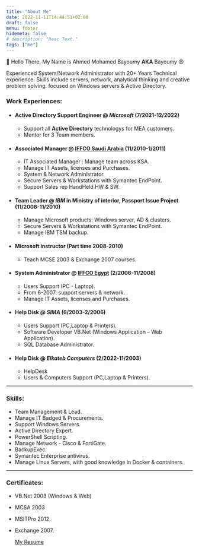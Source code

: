 ```yaml
---
title: "About Me"
date: 2022-11-11T14:44:51+02:00
draft: false
menu: footer
hidemeta: false
# description: "Desc Text."
tags: ["me"]
---
```


👋 Hello There, My Name is Ahmed Mohamed Bayoumy **AKA** Bayoumy 😍

Experienced System/Network Administrator with 20+ Years Technical experience. Skills include servers, network, analytical thinking and creative problem solving. focused on Windows servers & Active Directory.

### Work Experiences:

- #### Active Directory Support Engineer @ _Microsoft_ (7/2021-12/2022)
  - Support all **Active Directory** technologys for MEA customers.
  - Mentor for 3 Team members.
- #### Associated Manager @ [IFFCO Saudi Arabia](https://iffco.com) (11/2010-1/2011)
  - IT Associated Manager : Manage team across KSA.
  - Manage IT Assets, licenses and Purchases.
  - System & Network Administrator.
  - Secure Servers & Workstations with Symantec EndPoint.
  - Support Sales rep HandHeld HW & SW.
- #### Team Leader @ _IBM_ in Ministry of interior, Passport Issue Project (11/2008-11/2010)
  - Manage Microsoft products: Windows server, AD & clusters.
  - Secure Servers & Workstations with Symantec EndPoint.
  - Manage IBM TSM backup.
- #### Microsoft instructor (Part time 2008-2010)
  - Teach MCSE 2003 & Exchange 2007 courses.
- #### System Administrator @ [IFFCO Egypt](https://iffco.com) (2/2006-11/2008)

  - Users Support (PC - Laptop).
  - From 6-2007: support servers & network.
  - Manage IT Assets, licenses and Purchases.

- #### Help Disk @ _SIMA_ (6/2003-2/2006)
  - Users Support (PC,Laptop & Printers).
  - Software Developer VB.Net (Windows Application – Web Application).
  - SQL Database Administrator.
- #### Help Disk @ _Elkateb Computers_ (2/2022-11/2003)
  - HelpDesk
  - Users & Computers Support (PC,Laptop & Printers).

---

### Skills:

- Team Management & Lead.
- Manage IT Badged & Procurements.
- Support Windows Servers.
- Active Directory Expert.
- PowerShell Scripting.
- Manage Network - Cisco & FortiGate.
- BackupExec.
- Symantec Enterprise antivirus.
- Manage Linux Servers, with good knowledge in Docker & containers.

---

### Certificates:

- VB.Net 2003 (Windows & Web)
- MCSA 2003
- MSITPro 2012.
- Exchange 2007.

  [My Resume](/Resume.pdf)
